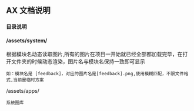 ## AX 文档说明

#### 目录说明

#### /assets/system/

根据模块名动态读取图片,所有的图片在项目一开始就已经全部都加载完毕，在打开文件夹的时候动态渲染，图片名与模块名保持一致即可显示

```
如：模块名是 [feedback]，对应的图片名是[feedback].png,使用模糊匹配，不限文件格式,当前是临时方案
```

/assets/apps/

```
系统图库
```